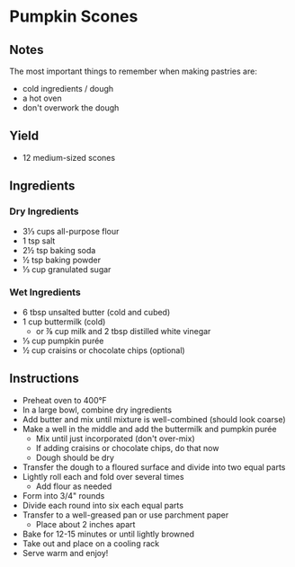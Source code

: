 # Pumpkin Scones

## Notes

The most important things to remember when making pastries are:

* cold ingredients / dough
* a hot oven
* don't overwork the dough

## Yield

* 12 medium-sized scones

## Ingredients

### Dry Ingredients

* 3⅓ cups all-purpose flour
* 1 tsp salt
* 2½ tsp baking soda
* ½ tsp baking powder
* ⅓ cup granulated sugar

### Wet Ingredients

* 6 tbsp unsalted butter (cold and cubed)
* 1 cup buttermilk (cold)
  * or ⅞ cup milk and 2 tbsp distilled white vinegar
* ⅓ cup pumpkin purée
* ½ cup craisins or chocolate chips (optional)

## Instructions

* Preheat oven to 400°F
* In a large bowl, combine dry ingredients
* Add butter and mix until mixture is well-combined (should look coarse)
* Make a well in the middle and add the buttermilk and pumpkin purée
  * Mix until just incorporated (don't over-mix)
  * If adding craisins or chocolate chips, do that now
  * Dough should be dry
* Transfer the dough to a floured surface and divide into two equal parts
* Lightly roll each and fold over several times
  * Add flour as needed
* Form into 3/4" rounds
* Divide each round into six each equal parts
* Transfer to a well-greased pan or use parchment paper
  * Place about 2 inches apart
* Bake for 12-15 minutes or until lightly browned
* Take out and place on a cooling rack
* Serve warm and enjoy!

